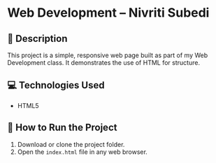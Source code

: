 # Web Development – Nivriti Subedi

## 📝 Description
This project is a simple, responsive web page built as part of my Web Development class. It demonstrates the use of HTML for structure.

## 💻 Technologies Used
- HTML5  

## 🚀 How to Run the Project
1. Download or clone the project folder.
2. Open the `index.html` file in any web browser.
